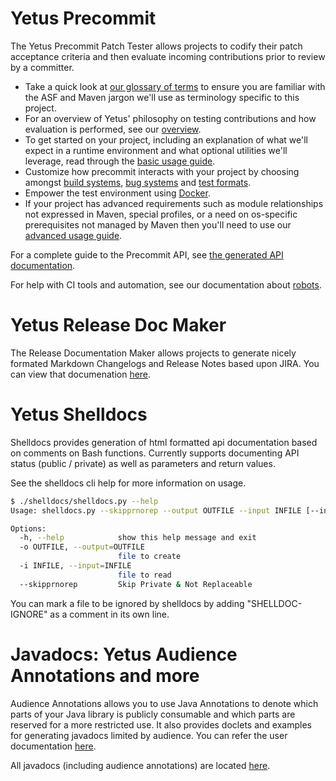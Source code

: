 <!---
  Licensed to the Apache Software Foundation (ASF) under one
  or more contributor license agreements.  See the NOTICE file
  distributed with this work for additional information
  regarding copyright ownership.  The ASF licenses this file
  to you under the Apache License, Version 2.0 (the
  "License"); you may not use this file except in compliance
  with the License.  You may obtain a copy of the License at

    http://www.apache.org/licenses/LICENSE-2.0

  Unless required by applicable law or agreed to in writing,
  software distributed under the License is distributed on an
  "AS IS" BASIS, WITHOUT WARRANTIES OR CONDITIONS OF ANY
  KIND, either express or implied.  See the License for the
  specific language governing permissions and limitations
  under the License.
-->

# Yetus Precommit

The Yetus Precommit Patch Tester allows projects to codify their patch acceptance criteria and then evaluate incoming contributions prior to review by a committer.

* Take a quick look at [our glossary of terms](precommit-glossary) to ensure you are familiar with the ASF and Maven jargon we'll use as terminology specific to this project.
* For an overview of Yetus' philosophy on testing contributions and how evaluation is performed, see our [overview](precommit-architecture).
* To get started on your project, including an explanation of what we'll expect in a runtime environment and what optional utilities we'll leverage, read through the [basic usage guide](precommit-basic).
* Customize how precommit interacts with your project by choosing amongst [build systems](precommit-buildtools), [bug systems](precommit-bugsystems) and [test formats](precommit-testformats).
* Empower the test environment using [Docker](precommit-docker).
* If your project has advanced requirements such as module relationships not expressed in Maven, special profiles, or a need on os-specific prerequisites not managed by Maven then you'll need to use our [advanced usage guide](precommit-advanced).

For a complete guide to the Precommit API, see [the generated API documentation](precommit-apidocs/).

For help with CI tools and automation, see our documentation about [robots](precommit-robots).

# Yetus Release Doc Maker

The Release Documentation Maker allows projects to generate nicely formated Markdown Changelogs and Release Notes based upon JIRA. You can view that
documenation [here](releasedocmaker).

# Yetus Shelldocs

Shelldocs provides generation of html formatted api documentation based on comments on Bash functions. Currently supports documenting API status (public / private) as well as parameters and return values.

See the shelldocs cli help for more information on usage.

```bash
$ ./shelldocs/shelldocs.py --help
Usage: shelldocs.py --skipprnorep --output OUTFILE --input INFILE [--input INFILE ...]

Options:
  -h, --help            show this help message and exit
  -o OUTFILE, --output=OUTFILE
                        file to create
  -i INFILE, --input=INFILE
                        file to read
  --skipprnorep         Skip Private & Not Replaceable
```

You can mark a file to be ignored by shelldocs by adding "SHELLDOC-IGNORE" as a comment in its own line.

# Javadocs: Yetus Audience Annotations and more

Audience Annotations allows you to use Java Annotations to denote which parts of your Java library is publicly consumable and which parts are reserved for a more restricted use. It also provides doclets and examples for generating javadocs limited by audience.
You can refer the user documentation [here](interface-classification).

All javadocs (including audience annotations) are located [here](javadocs/).
